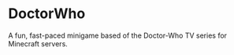 DoctorWho
=========

A fun, fast-paced minigame based of the Doctor-Who TV series for Minecraft servers.
